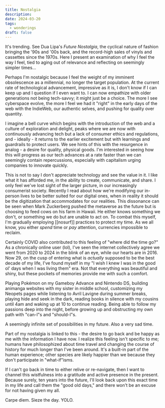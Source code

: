 ```yaml
---
title: Nostalgia
description: 
date: 2024-03-20
tags:
  - wonderings
draft: false
---
```

It's trending. See Dua Lipa's *Future Nostalgia*, the cyclical nature of fashion bringing the '90s and '00s back, and the record-high sales of vinyls and cassettes since the 1970s. Here I present an examination of why I feel the way I feel, tied to aging out of relevance and reflecting on seemingly simpler times...

Perhaps I'm nostalgic because I feel the weight of my imminent obsolescence as a millennial, no longer the target population. At the current rate of technological advancement, impressive as it is, I don't know if I can keep up and I question if I even want to. I can now empathize with older generations not being tech-savvy; it might just be a choice. The more I see cyberspace evolve, the more I feel we had it "right" in the early days of the web with the IndieWeb, our authentic selves, and pushing for quality over quantity. 

I imagine a bell curve which begins with the introduction of the web and a culture of exploration and delight, peaks where we are now with continuously advancing tech but a lack of consumer ethics and regulations, and - ideally - it returns to the earlier excitement but with learnings and guardrails to protect users. We see hints of this with the resurgence in analog - a desire for quality, physical goods. I'm interested in seeing how this will progress as our tech advances at a rate faster than we can seemingly contain repercussions, especially with capitalism urging companies to innovate quickly.

This is not to say I don't appreciate technology and see the value in it. I like what it has afforded me, in the ability to create, communicate, and share. I only feel we've lost sight of the larger picture, in our increasingly consumerist society. Recently I read about how we're modifying our in-person lives to be better suited for our digital ones, when in reality it should be the digitization that accommodates for our realities. This dissonance can be seen when Mark Zuckerberg pushed the metaverse as the future but is choosing to feed cows on his farm in Hawaii. He either knows something we don't, or something we do but are unable to act on. To combat this myself, I'm gradually employing [[nosurf]] practices to protect my time. As we all know, you either *spend* time or *pay* attention, currencies impossible to reclaim.

Certainly COVID also contributed to this feeling of "where did the time go?" As a chronically online user (lol), I've seen the internet collectively agree we went from 2020 to 2024 in the blink of an eye, while our hearts are in 2016. Now 29, on the cusp of entering what is *actually* supposed to be the best decade of my life, I've found myself in my "I wish I knew I was in the good ol' days when I was living them" era. Not that everything was beautiful and shiny, but these pockets of memories provide me with such a comfort.

Playing Pokémon on my Gameboy Advance and Nintendo DS, building animanga websites with my sister in middle school, customizing my Neopets pages while listening to Avril Lavigne during summer breaks, playing hide and seek in the dark, reading books in silence with my cousins until 4am and waking up at 10 to continue reading. Being able to follow my passions deep into the night, before growing up and obstructing my own path with "can-I"s and "should-I"s.

A seemingly infinite set of possibilities in my future. Also a very sad time.

Part of my nostalgia is linked to this - the desire to go back and be happy as me with the information I have now. I realize this feeling isn't specific to me; humans have philosophized about time travel and changing the course of history for much longer than I've been around. It's a built-in part of the human experience; other species are likely happier than we because they don't participate in "what-if"isms.

If I can't go back in time to either relive or re-navigate, then I want to channel this wistfulness into a gratitude and active presence in the present. Because surely, ten years into the future, I'll look back upon this exact time in my life and call them the "good old days," and there won't be an excuse for not having given my all.

Carpe diem. Sieze the day. YOLO.